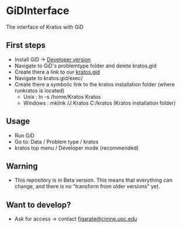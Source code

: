 # GiDInterface
The interface of Kratos with GiD 

## First steps
* Install GiD -> [Developer version](http://www.gidhome.com/download/developer-versions)
* Navigate to GiD's problemtype folder and delete kratos.gid
* Create there a link to our [kratos.gid](./kratos.gid/)
* Navigate to kratos.gid/exec/
* Create there a symbolic link to the kratos installation folder (where runkratos is located)
  * Unix : ln -s /home/Kratos Kratos
  * Windows : mklink /J Kratos C:/kratos (Kratos installation folder)

## Usage
* Run GiD
* Go to: Data / Problem type / kratos
* kratos top menu / Developer mode (recommended)

## Warning
* This repository is in Beta version. This means that everything can change, and there is no "transform from older versions" yet.

## Want to develop?
* Ask for access -> contact fjgarate@cimne.upc.edu

